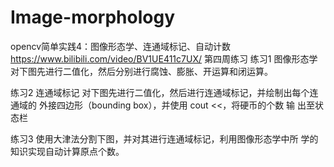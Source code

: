 # Image-morphology
opencv简单实践4：图像形态学、连通域标记、自动计数
https://www.bilibili.com/video/BV1UE411c7UX/
第四周练习
练习1 图像形态学
对下图先进行二值化，然后分别进行腐蚀、膨胀、开运算和闭运算。

练习2 连通域标记
对下图先进行二值化，然后进行连通域标记，并绘制出每个连通域的
外接四边形（bounding box），并使用 cout <<，将硬币的个数 输
出至状态栏

练习3
使用大津法分割下图，并对其进行连通域标记，利用图像形态学中所
学的知识实现自动计算原点个数。
